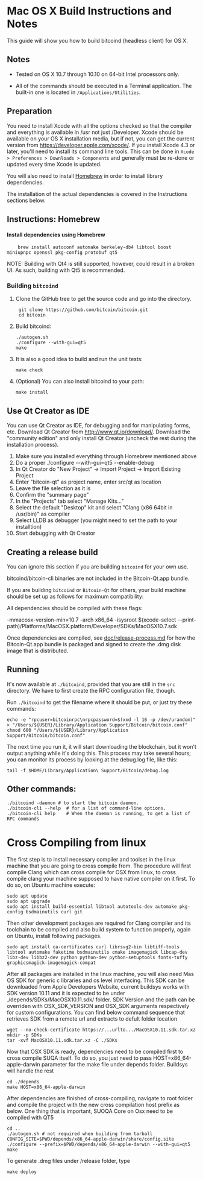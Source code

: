 Mac OS X Build Instructions and Notes
====================================
This guide will show you how to build bitcoind (headless client) for OS X.

Notes
-----

* Tested on OS X 10.7 through 10.10 on 64-bit Intel processors only.

* All of the commands should be executed in a Terminal application. The
built-in one is located in `/Applications/Utilities`.

Preparation
-----------

You need to install Xcode with all the options checked so that the compiler
and everything is available in /usr not just /Developer. Xcode should be
available on your OS X installation media, but if not, you can get the
current version from https://developer.apple.com/xcode/. If you install
Xcode 4.3 or later, you'll need to install its command line tools. This can
be done in `Xcode > Preferences > Downloads > Components` and generally must
be re-done or updated every time Xcode is updated.

You will also need to install [Homebrew](http://brew.sh) in order to install library
dependencies.

The installation of the actual dependencies is covered in the Instructions
sections below.

Instructions: Homebrew
----------------------

#### Install dependencies using Homebrew

        brew install autoconf automake berkeley-db4 libtool boost miniupnpc openssl pkg-config protobuf qt5

NOTE: Building with Qt4 is still supported, however, could result in a broken UI. As such, building with Qt5 is recommended.

### Building `bitcoind`

1. Clone the GitHub tree to get the source code and go into the directory.

        git clone https://github.com/bitcoin/bitcoin.git
        cd bitcoin

2.  Build bitcoind:

        ./autogen.sh
        ./configure --with-gui=qt5
        make

3.  It is also a good idea to build and run the unit tests:

        make check

4.  (Optional) You can also install bitcoind to your path:

        make install

Use Qt Creator as IDE
------------------------
You can use Qt Creator as IDE, for debugging and for manipulating forms, etc.
Download Qt Creator from http://www.qt.io/download/. Download the "community edition" and only install Qt Creator (uncheck the rest during the installation process).

1. Make sure you installed everything through Homebrew mentioned above
2. Do a proper ./configure --with-gui=qt5 --enable-debug
3. In Qt Creator do "New Project" -> Import Project -> Import Existing Project
4. Enter "bitcoin-qt" as project name, enter src/qt as location
5. Leave the file selection as it is
6. Confirm the "summary page"
7. In the "Projects" tab select "Manage Kits..."
8. Select the default "Desktop" kit and select "Clang (x86 64bit in /usr/bin)" as compiler
9. Select LLDB as debugger (you might need to set the path to your installtion)
10. Start debugging with Qt Creator

Creating a release build
------------------------
You can ignore this section if you are building `bitcoind` for your own use.

bitcoind/bitcoin-cli binaries are not included in the Bitcoin-Qt.app bundle.

If you are building `bitcoind` or `Bitcoin-Qt` for others, your build machine should be set up
as follows for maximum compatibility:

All dependencies should be compiled with these flags:

 -mmacosx-version-min=10.7
 -arch x86_64
 -isysroot $(xcode-select --print-path)/Platforms/MacOSX.platform/Developer/SDKs/MacOSX10.7.sdk

Once dependencies are compiled, see [doc/release-process.md](release-process.md) for how the Bitcoin-Qt.app
bundle is packaged and signed to create the .dmg disk image that is distributed.

Running
-------

It's now available at `./bitcoind`, provided that you are still in the `src`
directory. We have to first create the RPC configuration file, though.

Run `./bitcoind` to get the filename where it should be put, or just try these
commands:

    echo -e "rpcuser=bitcoinrpc\nrpcpassword=$(xxd -l 16 -p /dev/urandom)" > "/Users/${USER}/Library/Application Support/Bitcoin/bitcoin.conf"
    chmod 600 "/Users/${USER}/Library/Application Support/Bitcoin/bitcoin.conf"

The next time you run it, it will start downloading the blockchain, but it won't
output anything while it's doing this. This process may take several hours;
you can monitor its process by looking at the debug.log file, like this:

    tail -f $HOME/Library/Application\ Support/Bitcoin/debug.log

Other commands:
-------

    ./bitcoind -daemon # to start the bitcoin daemon.
    ./bitcoin-cli --help  # for a list of command-line options.
    ./bitcoin-cli help    # When the daemon is running, to get a list of RPC commands

Cross Compiling from linux
====================================


The first step is to install necessary compiler and toolset in the linux machine that you are going to cross compile from. The procedure will first compile Clang which can cross compile for OSX from linux, to cross compile clang your machine supposed to have native compiler on it first. To do so, on Ubuntu machine execute:

    sudo apt update
    sudo apt upgrade
    sudo apt install build-essential libtool autotools-dev automake pkg-config bsdmainutils curl git

Then other development packages are required for Clang compiler and its toolchain to be compiled and also build system to function properly, again on Ubuntu, install following packages.

    sudo apt install ca-certificates curl librsvg2-bin libtiff-tools libtool automake faketime bsdmainutils cmake imagemagick libcap-dev libz-dev libbz2-dev python python-dev python-setuptools fonts-tuffy graphicsmagick-imagemagick-compat

After all packages are installed in the linux machine, you will also need Mas OS SDK for generic c libraries and os level interfacing. This SDK can be downloaded from Apple Developers Website, current buildsys works with SDK version 10.11 and it is expected to be under ./depends/SDKs/MacOSX10.11.sdk/ folder. SDK Version and the path can be overriden with OSX_SDK_VERSION and OSX_SDK arguments respectively for custom configurations. You can find below command sequence that retrieves SDK from a remote url and extracts to defult folder location

    wget --no-check-certificate https://...urlto.../MacOSX10.11.sdk.tar.xz
    mkdir -p SDKs
    tar -xvf MacOSX10.11.sdk.tar.xz -C ./SDKs

Now that OSX SDK is ready, dependencies need to be compiled first to cross compile SUQA itself. To do so, you just need to pass HOST=x86_64-apple-darwin parameter for the make file under depends folder. Buildsys will handle the rest

    cd ./depends
    make HOST=x86_64-apple-darwin

After dependencies are finished of cross-compiling, navigate to root folder and compile the project with the new cross compilation host prefix as below. One thing that is important, SUOQA Core on Osx need to be compiled with QT5

    cd ..
    ./autogen.sh # not required when building from tarball
    CONFIG_SITE=$PWD/depends/x86_64-apple-darwin/share/config.site ./configure --prefix=$PWD/depends/x86_64-apple-darwin --with-gui=qt5
    make

To generate .dmg files under /release folder, type

    make deploy

